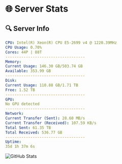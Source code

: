 # 🌐 Server Stats
## 🔍 Server Info
```yaml
CPU: Intel(R) Xeon(R) CPU E5-2699 v4 @ 1220.39MHz
CPU Usage: 0.70%
Cores: 44P | 88T
-----------------------------------
Memory:
Current Usage: 146.30 GB/503.74 GB
Available: 353.99 GB
-----------------------------------
Disk:
Current Usage: 110.88 GB/1.71 TB
Free: 1.52 TB
-----------------------------------
GPU:
No GPU detected
-----------------------------------
Network:
Current Transfer (Sent): 28.60 MB/s
Current Transfer (Received): 107.59 KB/s
Total Sent: 61.35 TB
Total Received: 536.77 GB
-----------------------------------
Uptime:
35d 1h 37m 6s
```
![GitHub Stats](https://img.shields.io/badge/Updated-2025-04-11_22:59:55-blue)